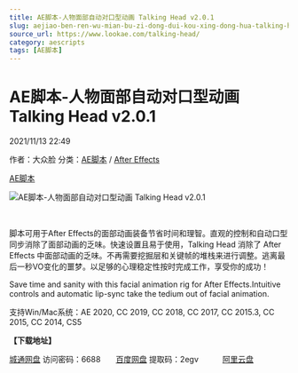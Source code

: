 ```yaml
---
title: AE脚本-人物面部自动对口型动画 Talking Head v2.0.1
slug: aejiao-ben-ren-wu-mian-bu-zi-dong-dui-kou-xing-dong-hua-talking-head-v2-0-1
source_url: https://www.lookae.com/talking-head/
category: aescripts
tags: [AE脚本]
---
```

# AE脚本-人物面部自动对口型动画 Talking Head v2.0.1

2021/11/13 22:49

作者：大众脸
分类：[AE脚本](https://www.lookae.com/after-effects/aescripts/) / [After Effects](https://www.lookae.com/after-effects/)

[AE脚本](https://www.lookae.com/tag/ae%e8%84%9a%e6%9c%ac/)

![AE脚本-人物面部自动对口型动画 Talking Head v2.0.1](https://www.lookae.com/wp-content/uploads/2021/11/Talking-Head.jpg "AE脚本-人物面部自动对口型动画 Talking Head v2.0.1-LookAE.com")

[﻿﻿﻿](https://cloud.video.taobao.com//play/u/705956171/p/1/e/6/t/1/336497597421.mp4)

脚本可用于After Effects的面部动画装备节省时间和理智。直观的控制和自动口型同步消除了面部动画的乏味。快速设置且易于使用，Talking Head 消除了 After Effects 中面部动画的乏味。不再需要挖掘层和关键帧的堆栈来进行调整。逃离最后一秒VO变化的噩梦。以足够的心理稳定性按时完成工作，享受你的成功！

Save time and sanity with this facial animation rig for After Effects.Intuitive controls and automatic lip-sync take the tedium out of facial animation.

支持Win/Mac系统：AE 2020, CC 2019, CC 2018, CC 2017, CC 2015.3, CC 2015, CC 2014, CS5

**【下载地址】**

[城通网盘](https://url62.ctfile.com/f/680462-520633244-4c003b) 访问密码：6688       [百度网盘](https://pan.baidu.com/s/1WBomQAtGZ2vVOf29MtYQ1A) 提取码：2egv           [阿里云盘](https://www.aliyundrive.com/s/YgumYtvMtdy)
